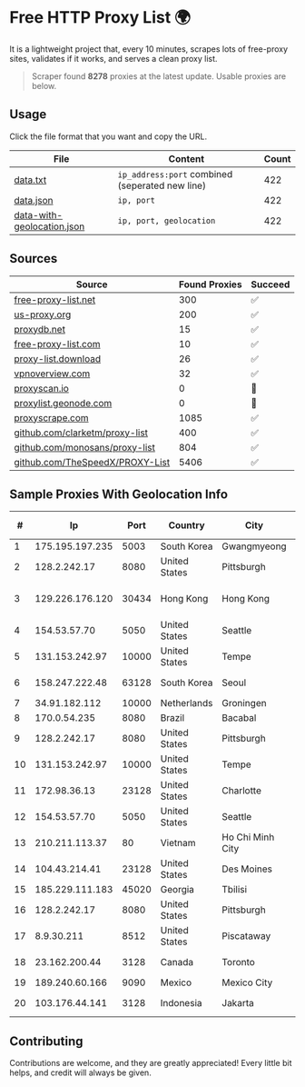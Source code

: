 
# Free HTTP Proxy List 🌍

It is a lightweight project that, every 10 minutes, scrapes lots of free-proxy sites, validates if it works, and serves a clean proxy list.


> Scraper found **8278** proxies at the latest update. Usable proxies are below.

## Usage

Click the file format that you want and copy the URL.


|File|Content|Count|
|----|-------|-----|
|[data.txt](https://raw.githubusercontent.com/themiralay/Proxy-List-World/master/data.txt)|`ip_address:port` combined (seperated new line)|422|
|[data.json](https://raw.githubusercontent.com/themiralay/Proxy-List-World/master/data.json)|`ip, port`|422|
|[data-with-geolocation.json](https://raw.githubusercontent.com/themiralay/Proxy-List-World/master/data-with-geolocation.json)|`ip, port, geolocation`|422|

## Sources

|Source|Found Proxies|Succeed|
|------|-------------|-------|
|[free-proxy-list.net](https://free-proxy-list.net)|300|✅|
|[us-proxy.org](https://www.us-proxy.org)|200|✅|
|[proxydb.net](http://proxydb.net)|15|✅|
|[free-proxy-list.com](https://free-proxy-list.com/?page=&port=&type%5B%5D=http&type%5B%5D=https&up_time=0&search=Search)|10|✅|
|[proxy-list.download](https://www.proxy-list.download/HTTP)|26|✅|
|[vpnoverview.com](https://vpnoverview.com/privacy/anonymous-browsing/free-proxy-servers)|32|✅|
|[proxyscan.io](https://www.proxyscan.io)|0|🚫|
|[proxylist.geonode.com](https://proxylist.geonode.com/api/proxy-list?limit=300&page=1&sort_by=lastChecked&sort_type=desc&protocols=http,https)|0|🚫|
|[proxyscrape.com](https://api.proxyscrape.com/v2/?request=displayproxies&protocol=http&timeout=10000&country=all&ssl=all&anonymity=all)|1085|✅|
|[github.com/clarketm/proxy-list](https://raw.githubusercontent.com/clarketm/proxy-list/master/proxy-list-raw.txt)|400|✅|
|[github.com/monosans/proxy-list](https://raw.githubusercontent.com/monosans/proxy-list/main/proxies/http.txt)|804|✅|
|[github.com/TheSpeedX/PROXY-List](https://raw.githubusercontent.com/TheSpeedX/PROXY-List/master/http.txt)|5406|✅|


## Sample Proxies With Geolocation Info

|#|Ip|Port|Country|City|Internet Service Provider|
|-|--|----|-------|----|-------------------------|
|1|175.195.197.235|5003|South Korea|Gwangmyeong|Korea Telecom|
|2|128.2.242.17|8080|United States|Pittsburgh|Carnegie Mellon University|
|3|129.226.176.120|30434|Hong Kong|Hong Kong|Tencent Cloud Computing (Beijing) Co|
|4|154.53.57.70|5050|United States|Seattle|Nubes, LLC|
|5|131.153.242.97|10000|United States|Tempe|Secured Servers LLC|
|6|158.247.222.48|63128|South Korea|Seoul|The Constant Company, LLC|
|7|34.91.182.112|10000|Netherlands|Groningen|Google LLC|
|8|170.0.54.235|8080|Brazil|Bacabal|Telecom Scae Ltda|
|9|128.2.242.17|8080|United States|Pittsburgh|Carnegie Mellon University|
|10|131.153.242.97|10000|United States|Tempe|Secured Servers LLC|
|11|172.98.36.13|23128|United States|Charlotte|Total Uptime Technologies, LLC|
|12|154.53.57.70|5050|United States|Seattle|Nubes, LLC|
|13|210.211.113.37|80|Vietnam|Ho Chi Minh City|VTDC|
|14|104.43.214.41|23128|United States|Des Moines|Microsoft Corporation|
|15|185.229.111.183|45020|Georgia|Tbilisi|Sysnet LLC|
|16|128.2.242.17|8080|United States|Pittsburgh|Carnegie Mellon University|
|17|8.9.30.211|8512|United States|Piscataway|Level 3 Communications|
|18|23.162.200.44|3128|Canada|Toronto|GLOBALTELEHOST Corp.|
|19|189.240.60.166|9090|Mexico|Mexico City|Uninet S.A. de C.V.|
|20|103.176.44.141|3128|Indonesia|Jakarta|PT Era Digital Media|



## Contributing

Contributions are welcome, and they are greatly appreciated! Every
little bit helps, and credit will always be given.

